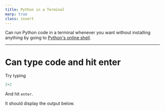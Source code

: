 ```yaml
---
title: Python in a Terminal
marp: true
class: invert
---
```




Can run Python code in a terminal whenever you want without installing anything
by going to [Python's online shell](https://www.python.org/shell/).

---

# Can type code and hit enter

Try typing

```python
2+2
```

And hit `enter`.

It should display the output below.